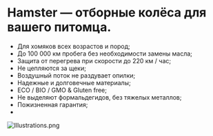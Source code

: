 # Hamster — отборные колёса для вашего питомца.


- Для хомяков всех возрастов и пород;
- До 100 000 км пробега без необходимости замены масла;
- Защита от перегрева при скорости до 220 км / час;
- Не цепляются за щеки;
- Воздушный поток не раздувает опилки;
- Надежные и долговечные материалы;
- ECO / BIO / GMO & Gluten free;
- Не выделяют формальдегидов, без тяжелых металлов;
- Пожизненная гарантия;
- 

![Illustrations.png](https://sun9-5.userapi.com/impg/9Ysi6Z2ObJD6YFszZ0O3fZwXGCX3-UVaxAylTg/qP3JlkC9IEM.jpg?size=343x343&quality=95&sign=6a949f4e9ac697b35a66b07e464e5714&type=album)

